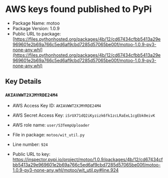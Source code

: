 # AWS keys found published to PyPi

* Package Name: motoo
* Package Version: 1.0.9
* Public URL to package: [https://files.pythonhosted.org/packages/4b/12/cd67434cfbb5413a29e969601e2b69a766c5ed6af9cbd7285d57065be00f/motoo-1.0.9-py3-none-any.whl](https://files.pythonhosted.org/packages/4b/12/cd67434cfbb5413a29e969601e2b69a766c5ed6af9cbd7285d57065be00f/motoo-1.0.9-py3-none-any.whl)

## Key Details

### `AKIAVWWT2XJMYRDE24M4`

* AWS Access Key ID: `AKIAVWWT2XJMYRDE24M4`
* AWS Secret Access Key: `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` 
* AWS role name: `user/S3TempUploader`
* File in package: `motoo/wit_util.py`
* Line number: `924`

* Public URL to key: https://inspector.pypi.io/project/motoo/1.0.9/packages/4b/12/cd67434cfbb5413a29e969601e2b69a766c5ed6af9cbd7285d57065be00f/motoo-1.0.9-py3-none-any.whl/motoo/wit_util.py#line.924


